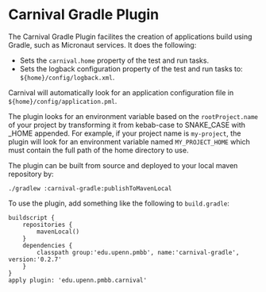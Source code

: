 # Carnival Gradle Plugin

The Carnival Gradle Plugin facilites the creation of applications build using Gradle, such as Micronaut services.  It does the following:

- Sets the `carnival.home` property of the test and run tasks.
- Sets the logback configuration property of the test and run tasks to: `${home}/config/logback.xml`.

Carnival will automatically look for an application configuration file in `${home}/config/application.pml`.

The plugin looks for an environment variable based on the `rootProject.name` of your project by transforming it from kebab-case to SNAKE_CASE with _HOME appended.  For example, if your project name is `my-project`, the plugin will look for an environment variable named `MY_PROJECT_HOME` which must contain the full path of the home directory to use.

The plugin can be built from source and deployed to your local maven repository by:

```
./gradlew :carnival-gradle:publishToMavenLocal
```

To use the plugin, add something like the following to `build.gradle`:

```
buildscript {
    repositories {
        mavenLocal()
    }
    dependencies {
        classpath group:'edu.upenn.pmbb', name:'carnival-gradle', version:'0.2.7'
    }    
}
apply plugin: 'edu.upenn.pmbb.carnival'
```
